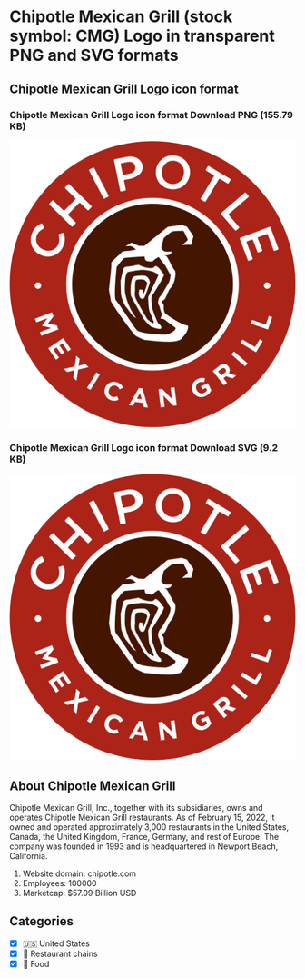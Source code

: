 # Chipotle Mexican Grill (stock symbol: CMG) Logo in transparent PNG and SVG formats

## Chipotle Mexican Grill Logo icon format

### Chipotle Mexican Grill Logo icon format Download PNG (155.79 KB)

![Chipotle Mexican Grill Logo icon format Download PNG (155.79 KB)](/img/orig/CMG-0295f544.png)

### Chipotle Mexican Grill Logo icon format Download SVG (9.2 KB)

![Chipotle Mexican Grill Logo icon format Download SVG (9.2 KB)](/img/orig/CMG-e3d8c6be.svg)

## About Chipotle Mexican Grill

Chipotle Mexican Grill, Inc., together with its subsidiaries, owns and operates Chipotle Mexican Grill restaurants. As of February 15, 2022, it owned and operated approximately 3,000 restaurants in the United States, Canada, the United Kingdom, France, Germany, and rest of Europe. The company was founded in 1993 and is headquartered in Newport Beach, California.

1. Website domain: chipotle.com
2. Employees: 100000
3. Marketcap: $57.09 Billion USD


## Categories
- [x] 🇺🇸 United States
- [x] 🍔 Restaurant chains
- [x] 🍴 Food
